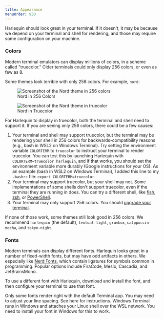 ```yaml
---
title: Appearance
menuOrder: 930
---
```


<script>
    import Note from "$lib/components/note.svelte"
    import Link from "$lib/components/link.svelte"
    import nord_256 from "$lib/assets/docs/nord-256.png"
    import nord from "$lib/assets/docs/nord.png"
</script>

Harlequin should look great in your terminal. If it doesn't, it may be because we depend on your terminal and shell for rendering, and those may require some configuration on your machine.

### Colors

Modern terminal emulators can display millions of colors, in a scheme called "truecolor." Older terminals could only display 256 colors, or even as few as 8.

Some themes look terrible with only 256 colors. For example, `nord`:

<div class="flex flex-wrap justify-center gap-4 py-2">
    <figure>
        <img src={nord_256} alt="Screenshot of the Nord theme in 256 colors"  class="h-auto w-64 sm:w-auto sm:h-48">
        <figcaption class="text-center text-sm text-purple font-bold">Nord in 256 Colors</figcaption>
    </figure>
    <figure>
        <img src={nord} alt="Screenshot of the Nord theme in truecolor"  class="h-auto w-64 sm:w-auto sm:h-48">
        <figcaption class="text-center text-sm text-purple font-bold">Nord in Truecolor</figcaption>
    </figure>
</div>

For Harlequin to display in truecolor, both the terminal and shell need to support it. If you are seeing only 256 colors, there could be a few causes:

1. Your terminal and shell may support truecolor, but the terminal may be rendering your shell in 256 colors for backwards-compatibility reasons (e.g., bash in WSL2 on Windows Terminal). Try setting the environment variable `COLORTERM` to `truecolor` to instruct your terminal to render truecolor. You can test this by launching Harlequin with `COLORTERM=truecolor harlequin`, and if that works, you should set the environment variable more durably (Google instructions for your OS). As an example (bash in WSL2 on Windows Terminal), I added this line to my `.bashrc` file: `export COLORTERM=truecolor`.
1. Your terminal may support truecolor, but your shell may not. Some implementations of some shells don't support truecolor, even if the terminal they are running in does. You can try a different shell, like [fish](https://fishshell.com/), [zsh](https://www.zsh.org/), or [PowerShell](https://learn.microsoft.com/en-us/powershell/scripting/install/installing-powershell?view=powershell-7.3).
1. Your terminal may only support 256 colors. You should [upgrade your terminal](terminal-recommendations).

If none of those work, some themes still look good in 256 colors. We recommend `harlequin` (the default), `textual-light`, `gruvbox`, `catppuccin-mocha`, and `tokyo-night`.

### Fonts

Modern terminals can display different fonts. Harlequin looks great in a number of fixed-width fonts, but may have odd artifacts in others. We especially like [Nerd Fonts](https://www.nerdfonts.com/), which contain ligatures for symbols common in programming. Popular options include FiraCode, Meslo, Cascadia, and JetBrainsMono.

To use a different font with Harlequin, download and install the font, and then configure your terminal to use that font.

<Note title_text="Note for Mac Terminal.app Users">
Only some fonts render right with the default Terminal app. You may need to adjust your line spacing. <Link href="https://textual.textualize.io/FAQ/#why-doesnt-textual-look-good-on-macos">See here</Link> for instructions.
</Note>

<Note title_text="Note for WSL2 and Windows Terminal Users">
Windows Terminal runs in Windows and attaches your Linux shell over the WSL network. You need to install your font in <span class="font-bold italic text-purple">Windows</span> for this to work.
</Note>
